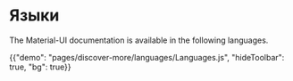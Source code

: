 # Языки

<p class="description">The Material-UI documentation is available in the following languages.</p>

{{"demo": "pages/discover-more/languages/Languages.js", "hideToolbar": true, "bg": true}}
